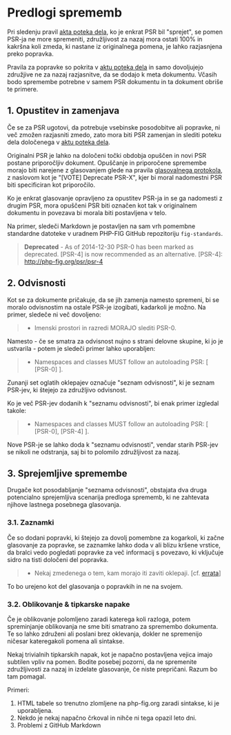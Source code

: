 Predlogi sprememb
=================

Pri sledenju pravil [akta poteka dela][bylaw], ko je enkrat PSR bil "sprejet", se pomen PSR-ja
ne more spremeniti, združljivost za nazaj mora ostati 100% in kakršna koli zmeda, ki nastane iz
originalnega pomena, je lahko razjasnjena preko popravka.

Pravila za popravke so pokrita v [aktu poteka dela][bylaw] in samo dovoljujejo združjive ne za nazaj
razjasnitve, da se dodajo k meta dokumentu. Včasih bodo spremembe potrebne v samem PSR
dokumentu in ta dokument obriše te primere.

## 1. Opustitev in zamenjava

Če se za PSR ugotovi, da potrebuje vsebinske posodobitve ali popravke, ni več zmožen razjasniti zmedo,
zato mora biti PSR zamenjan in slediti poteku dela določenega v [aktu poteka dela][bylaw].

Originalni PSR je lahko na določeni točki obdobja opuščen in novi PSR postane priporočljiv
dokument. Opuščanje in priporočene spremembe morajo biti narejene z glasovanjem glede na pravila
[glasovalnega protokola], z naslovom kot je "[VOTE] Deprecate PSR-X", kjer
bi moral nadomestni PSR biti specificiran kot priporočilo.

Ko je enkrat glasovanje opravljeno za opustitev PSR-ja in se ga nadomesti z drugim PSR, mora opuščeni PSR
biti označen kot tak v originalnem dokumentu in povezava bi morala biti postavljena v telo.

Na primer, sledeči Markdown je postavljen na sam vrh pomembne standardne datoteke v
uradnem PHP-FIG GitHub repozitoriju `fig-standards`.

> **Deprecated** - As of 2014-12-30 PSR-0 has been marked as deprecated. [PSR-4] is now recommended
as an alternative.
> [PSR-4]: http://php-fig.org/psr/psr-4


## 2. Odvisnosti

Kot se za dokumente pričakuje, da se jih zamenja namesto spremeni, bi se moralo odvisnostim
na ostale PSR-je izogibati, kadarkoli je možno. Na primer, sledeče
ni več dovoljeno:

> - Imenski prostori in razredi MORAJO slediti PSR-0.

Namesto - če se smatra za odvisnost nujno s strani delovne skupine, ki jo je ustvarila - potem je sledeči
primer lahko uporabljen:

> - Namespaces and classes MUST follow an autoloading PSR: [ [PSR-0] ].

Zunanji set oglatih oklepajev označuje "seznam odvisnosti", ki je seznam PSR-jev,
ki štejejo za združljivo odvisnost.

Ko je več PSR-jev dodanih k "seznamu odvisnosti", bi enak primer izgledal takole:

> - Namespaces and classes MUST follow an autoloading PSR: [ [PSR-0], [PSR-4] ].

Nove PSR-je se lahko doda k "seznamu odvisnosti", vendar starih PSR-jev se nikoli ne odstranja, saj bi to polomilo
združljivost za nazaj.

## 3. Sprejemljive spremembe

Drugače kot posodabljanje "seznama odvisnosti", obstajata dva druga potencialno sprejemljiva scenarija predloga sprememb,
ki ne zahtevata njihove lastnega posebnega glasovanja.

### 3.1. Zaznamki

Če so dodani popravki, ki štejejo za dovolj pomembne za kogarkoli, ki začne glasovanje za popravke,
se zaznamke lahko doda v ali blizu kršene vrstice, da bralci vedo pogledati popravke za
več informacij s povezavo, ki vključuje sidro na tisti določeni del popravka.

> - Nekaj zmedenega o tem, kam morajo iti zaviti oklepaji. [cf. [errata](foo-meta.md#errata-1-foo)]

To bo urejeno kot del glasovanja o popravkih in ne na svojem.

### 3.2. Oblikovanje & tipkarske napake

Če je oblikovanje polomljeno zaradi katerega koli razloga, potem spreminjanje oblikovanja ne sme biti smatrano za
spremembo dokumenta. Te so lahko združeni ali poslani brez oklevanja, dokler
ne spremenijo ničesar kateregakoli pomena ali sintakse.

Nekaj trivialnih tipkarskih napak, kot je napačno postavljena vejica imajo subtilen vpliv na pomen. Bodite posebej pozorni, da
ne spremenite združljivosti za nazaj in izdelate glasovanje, če niste prepričani. Razum bo tam pomagal.

Primeri:

1. HTML tabele so trenutno zlomljene na php-fig.org zaradi sintakse, ki je uporabljena.
2. Nekdo je nekaj napačno črkoval in nihče ni tega opazil leto dni.
3. Problemi z GitHub Markdown

[bylaw]: https://github.com/php-fig/fig-standards/blob/master/bylaws/004-psr-workflow.md
[glasovalnega protokola]: https://php-fig/philsturgeon/fig-standards/blob/master/bylaws/001-voting-protocol.md
